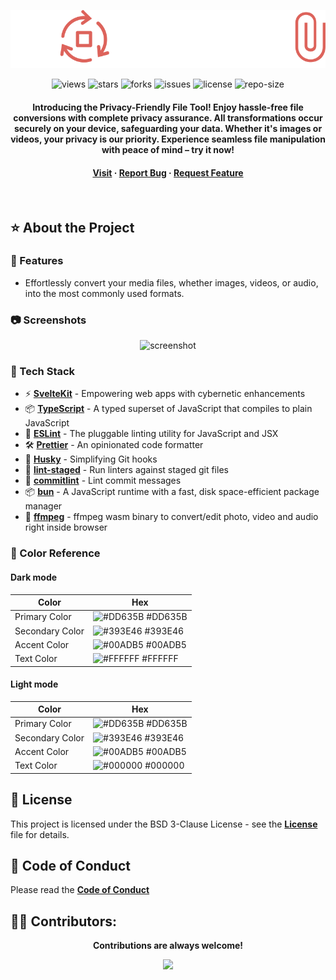 <div align=center>
  
![](/assets/logo.svg)

![views] ![stars] ![forks] ![issues] ![license] ![repo-size]

#### Introducing the Privacy-Friendly File Tool! Enjoy hassle-free file conversions with complete privacy assurance. All transformations occur securely on your device, safeguarding your data. Whether it's images or videos, your privacy is our priority. Experience seamless file manipulation with peace of mind – try it now!

<h4>
    <a href="https://github.com/asarro/mogrifyle">Visit</a>
  <span> · </span> 
    <a href="https://github.com/asarro/mogrifyle/issues/">Report Bug</a>
  <span> · </span>
    <a href="https://github.com/asarro/mogrifyle/issues/">Request Feature</a>
  </h4>

</div>

<br />

<!-- About the Project -->

## ⭐ About the Project

<!-- Features -->

### 🎯 Features

- Effortlessly convert your media files, whether images, videos, or audio, into the most commonly used formats.

<!-- Screenshots -->

### 📷 Screenshots

<div align="center"> 
  <img src="https://placehold.co/600x400?text=No screenshot for now" alt="screenshot" />
</div>

<!-- TechStack -->

### 👾 Tech Stack

- ⚡ **[SvelteKit](https://kit.svelte.dev/)** - Empowering web apps with cybernetic enhancements
- 📦 **[TypeScript](https://www.typescriptlang.org/)** - A typed superset of JavaScript that compiles to plain JavaScript
- 📝 **[ESLint](https://eslint.org/)** - The pluggable linting utility for JavaScript and JSX
- 🛠 **[Prettier](https://prettier.io/)** - An opinionated code formatter
- 🐶 **[Husky](https://typicode.github.io/husky/#/)** - Simplifying Git hooks
- 🚫 **[lint-staged](https://github.com/okonet/lint-staged)** - Run linters against staged git files
- 📄 **[commitlint](https://commitlint.js.org/#/)** - Lint commit messages
- 📦 **[bun](https://bun.sh)** - A JavaScript runtime with a fast, disk space-efficient package manager
- 🎥 **[ffmpeg](https://ffmpeg.org)** - ffmpeg wasm binary to convert/edit photo, video and audio right inside browser

<!-- Color Reference -->

### 🎨 Color Reference

#### Dark mode

| Color           | Hex                                                              |
| --------------- | ---------------------------------------------------------------- |
| Primary Color   | ![#DD635B](https://via.placeholder.com/10/DD635B?text=+) #DD635B |
| Secondary Color | ![#393E46](https://via.placeholder.com/10/393E46?text=+) #393E46 |
| Accent Color    | ![#00ADB5](https://via.placeholder.com/10/00ADB5?text=+) #00ADB5 |
| Text Color      | ![#FFFFFF](https://via.placeholder.com/10/FFFFFF?text=+) #FFFFFF |

#### Light mode

| Color           | Hex                                                              |
| --------------- | ---------------------------------------------------------------- |
| Primary Color   | ![#DD635B](https://via.placeholder.com/10/DD635B?text=+) #DD635B |
| Secondary Color | ![#393E46](https://via.placeholder.com/10/393E46?text=+) #393E46 |
| Accent Color    | ![#00ADB5](https://via.placeholder.com/10/00ADB5?text=+) #00ADB5 |
| Text Color      | ![#000000](https://via.placeholder.com/10/000000?text=+) #000000 |

## 📜 License

This project is licensed under the BSD 3-Clause License - see the **[License](LICENSE)** file for details.

<!-- Code of Conduct -->

## 📝 Code of Conduct

Please read the **[Code of Conduct](https://github.com/asarro99/mogrifyle/blob/master/CODE_OF_CONDUCT.md)**

## 🧑‍💻 Contributors:

<div align=center>

**Contributions are always welcome!**

[![][contributors]][contributors-graph]

</div>

<!----------------------------------{ Labels }--------------------------------->

[views]: https://komarev.com/ghpvc/?username=asarromogrifyle&label=view%20counter&color=red&style=flat
[repo-size]: https://img.shields.io/github/repo-size/asarro99/mogrifyle
[issues]: https://img.shields.io/github/issues-raw/asarro99/mogrifyle
[license]: https://img.shields.io/github/license/asarro99/mogrifyle
[forks]: https://img.shields.io/github/forks/asarro99/mogrifyle?style=flat
[stars]: https://img.shields.io/github/stars/asarro99/mogrifyle
[contributors]: https://contrib.rocks/image?repo=asarro99/mogrifyle
[contributors-graph]: https://github.com/asarro99/mogrifyle/graphs/contributors
